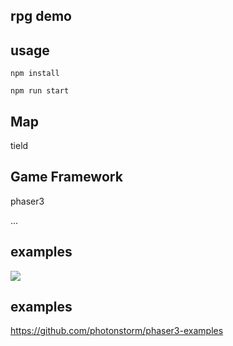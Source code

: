 ## rpg demo 

## usage 

```
npm install 

npm run start
```

## Map

tield

## Game Framework

phaser3


...

## examples

<image src="./imgs/demo.gif">



## examples

https://github.com/photonstorm/phaser3-examples


